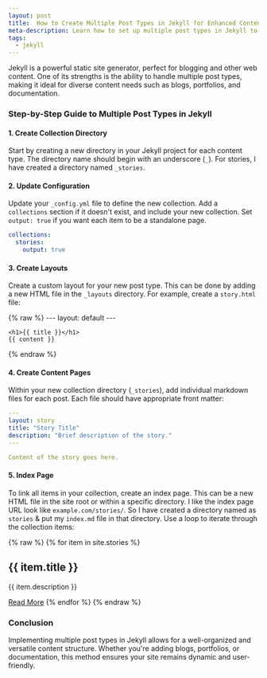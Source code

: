 ```yaml
---
layout: post
title:  How to Create Multiple Post Types in Jekyll for Enhanced Content Management
meta-description: Learn how to set up multiple post types in Jekyll to manage diverse content effectively. Step-by-step guide included for blogs, portfolios, and more.
tags:
  - jekyll
---
```


Jekyll is a powerful static site generator, perfect for blogging and other web content. One of its strengths is the ability to handle multiple post types, making it ideal for diverse content needs such as blogs, portfolios, and documentation.

### Step-by-Step Guide to Multiple Post Types in Jekyll

#### 1. **Create Collection Directory**
Start by creating a new directory in your Jekyll project for each content type. The directory name should begin with an underscore (`_`). For stories, I have created a directory named `_stories`.

#### 2. **Update Configuration**
Update your `_config.yml` file to define the new collection. Add a `collections` section if it doesn't exist, and include your new collection. Set `output: true` if you want each item to be a standalone page.

```yaml
collections:
  stories:
    output: true
```

#### 3. **Create Layouts**
Create a custom layout for your new post type. This can be done by adding a new HTML file in the `_layouts` directory. For example, create a `story.html` file:

{% raw %}
    ---
    layout: default
    ---

    <h1>{{ title }}</h1>
    {{ content }}
{% endraw %}


#### 4. **Create Content Pages**
Within your new collection directory (`_stories`), add individual markdown files for each post. Each file should have appropriate front matter:

```yaml
---
layout: story
title: "Story Title"
description: "Brief description of the story."
---

Content of the story goes here.
```

#### 5. **Index Page**
To link all items in your collection, create an index page. This can be a new HTML file in the site root or within a specific directory. I like the index page URL look like `example.com/stories/`. So I have created a directory named as `stories` & put my `index.md` file in that directory. Use a loop to iterate through the collection items:

{% raw %}
    {% for item in site.stories %}
      <h2>{{ item.title }}</h2>
      <p>{{ item.description }}</p>
      <a href="{{ item.url }}">Read More</a>
    {% endfor %}
{% endraw %}

### Conclusion
Implementing multiple post types in Jekyll allows for a well-organized and versatile content structure. Whether you're adding blogs, portfolios, or documentation, this method ensures your site remains dynamic and user-friendly.
